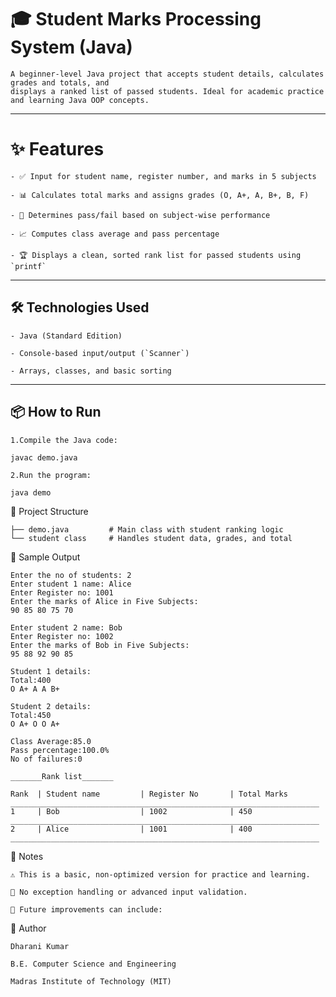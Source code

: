 #  🎓 Student Marks Processing System (Java)

    A beginner-level Java project that accepts student details, calculates grades and totals, and 
    displays a ranked list of passed students. Ideal for academic practice and learning Java OOP concepts.

---

# ✨ Features

    - ✅ Input for student name, register number, and marks in 5 subjects 

    - 📊 Calculates total marks and assigns grades (O, A+, A, B+, B, F)

    - 🎯 Determines pass/fail based on subject-wise performance 

    - 📈 Computes class average and pass percentage
    
    - 🏆 Displays a clean, sorted rank list for passed students using `printf`

---

## 🛠️ Technologies Used

    - Java (Standard Edition)

    - Console-based input/output (`Scanner`)

    - Arrays, classes, and basic sorting

---

## 📦 How to Run

    1.Compile the Java code:
    
    javac demo.java

    2.Run the program:

    java demo

📂 Project Structure

    ├── demo.java         # Main class with student ranking logic
    └── student class     # Handles student data, grades, and total
🧪 Sample Output

    Enter the no of students: 2
    Enter student 1 name: Alice
    Enter Register no: 1001
    Enter the marks of Alice in Five Subjects:
    90 85 80 75 70

    Enter student 2 name: Bob
    Enter Register no: 1002
    Enter the marks of Bob in Five Subjects:
    95 88 92 90 85

    Student 1 details:
    Total:400
    O A+ A A B+

    Student 2 details:
    Total:450
    O A+ O O A+

    Class Average:85.0
    Pass percentage:100.0%
    No of failures:0

    _______Rank list_______

    Rank  | Student name         | Register No       | Total Marks
    _____________________________________________________________________
    1     | Bob                  | 1002              | 450
    _____________________________________________________________________
    2     | Alice                | 1001              | 400
    _____________________________________________________________________
📌 Notes

    ⚠️ This is a basic, non-optimized version for practice and learning.

    🚫 No exception handling or advanced input validation.

    🧩 Future improvements can include:


👤 Author

    Dharani Kumar

    B.E. Computer Science and Engineering
    
    Madras Institute of Technology (MIT)
